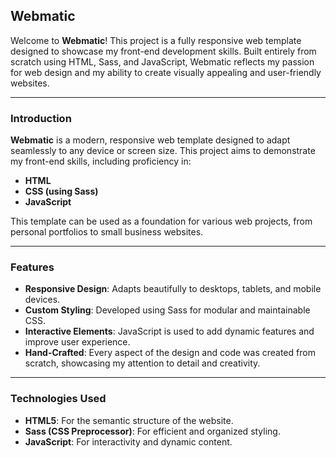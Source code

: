 ## Webmatic

Welcome to **Webmatic**! This project is a fully responsive web template designed to showcase my front-end development skills. Built entirely from scratch using HTML, Sass, and JavaScript, Webmatic reflects my passion for web design and my ability to create visually appealing and user-friendly websites.

---

### Introduction

**Webmatic** is a modern, responsive web template designed to adapt seamlessly to any device or screen size. This project aims to demonstrate my front-end skills, including proficiency in:

- **HTML**
- **CSS (using Sass)**
- **JavaScript**

This template can be used as a foundation for various web projects, from personal portfolios to small business websites.

---

### Features

- **Responsive Design**: Adapts beautifully to desktops, tablets, and mobile devices.
- **Custom Styling**: Developed using Sass for modular and maintainable CSS.
- **Interactive Elements**: JavaScript is used to add dynamic features and improve user experience.
- **Hand-Crafted**: Every aspect of the design and code was created from scratch, showcasing my attention to detail and creativity.

---

### Technologies Used

- **HTML5**: For the semantic structure of the website.
- **Sass (CSS Preprocessor)**: For efficient and organized styling.
- **JavaScript**: For interactivity and dynamic content.
